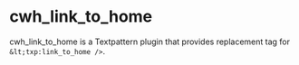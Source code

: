 cwh_link_to_home
================

cwh_link_to_home is a Textpattern plugin that provides replacement tag for `&lt;txp:link_to_home />`. 
